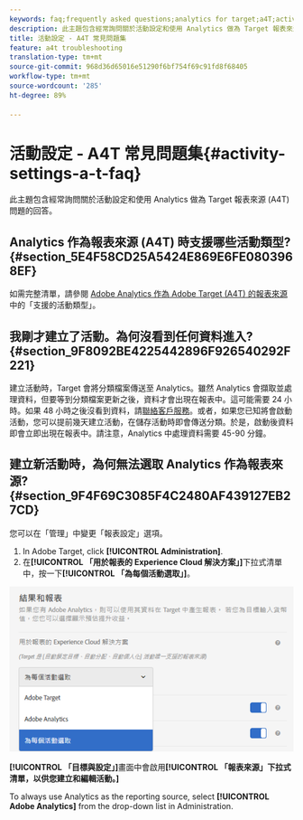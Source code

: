 ```yaml
---
keywords: faq;frequently asked questions;analytics for target;a4T;activity setup
description: 此主題包含經常詢問關於活動設定和使用 Analytics 做為 Target 報表來源 (A4T) 問題的回答。
title: 活動設定 - A4T 常見問題集
feature: a4t troubleshooting
translation-type: tm+mt
source-git-commit: 968d36d65016e51290f6bf754f69c91fd8f68405
workflow-type: tm+mt
source-wordcount: '285'
ht-degree: 89%

---
```



# 活動設定 - A4T 常見問題集{#activity-settings-a-t-faq}

此主題包含經常詢問關於活動設定和使用 Analytics 做為 Target 報表來源 (A4T) 問題的回答。

## Analytics 作為報表來源 (A4T) 時支援哪些活動類型?{#section_5E4F58CD25A5424E869E6FE0803968EF}

如需完整清單，請參閱 [Adobe Analytics 作為 Adobe Target (A4T) 的報表來源](/help/c-integrating-target-with-mac/a4t/a4t.md#concept_7540C8C04259434AB6EE33B09F47A1DE)中的「支援的活動類型」。

## 我剛才建立了活動。為何沒看到任何資料進入? {#section_9F8092BE4225442896F926540292F221}

建立活動時，Target 會將分類檔案傳送至 Analytics。雖然 Analytics 會擷取並處理資料，但要等到分類檔案更新之後，資料才會出現在報表中。這可能需要 24 小時。如果 48 小時之後沒看到資料，請[聯絡客戶服務](/help/cmp-resources-and-contact-information.md#reference_ACA3391A00EF467B87930A450050077C)。或者，如果您已知將會啟動活動，您可以提前幾天建立活動，在儲存活動時即會傳送分類。於是，啟動後資料即會立即出現在報表中。請注意，Analytics 中處理資料需要 45-90 分鐘。

## 建立新活動時，為何無法選取 Analytics 作為報表來源? {#section_9F4F69C3085F4C2480AF439127EB27CD}

您可以在「管理」中變更「報表設定」選項。

1. In Adobe Target, click **[!UICONTROL Administration]**.
1. 在&#x200B;**[!UICONTROL 「用於報表的 Experience Cloud 解決方案」]**&#x200B;下拉式清單中，按一下&#x200B;**[!UICONTROL 「為每個活動選取」]**。

![](assets/select-per-activity.png)

**[!UICONTROL 「目標與設定」]**&#x200B;畫面中會啟用&#x200B;**[!UICONTROL 「報表來源」下拉式清單，以供您建立和編輯活動。]**

To always use Analytics as the reporting source, select **[!UICONTROL Adobe Analytics]** from the drop-down list in Administration.
